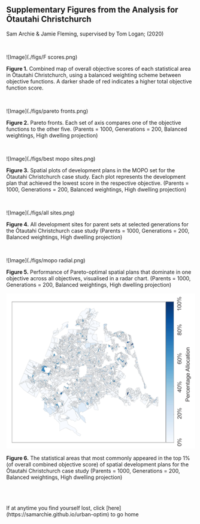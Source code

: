 ## Supplementary Figures from the Analysis for Ōtautahi Christchurch

Sam Archie & Jamie Fleming, supervised by Tom Logan; (2020)


<br>

![Image](./figs/F scores.png)

**Figure 1.** Combined map of overall objective scores of each statistical area in Ōtautahi Christchurch, using a balanced weighting scheme between objective functions. A darker shade of red indicates a higher total objective function score.

<br>

![Image](./figs/pareto fronts.png)

**Figure 2.** Pareto fronts. Each set of axis compares one of the objective functions to the other five. (Parents = 1000, Generations = 200, Balanced weightings, High dwelling projection)

<br>

![Image](./figs/best mopo sites.png)

**Figure 3.** Spatial plots of development plans in the MOPO set for the Ōtautahi Christchurch case study. Each plot represents the development plan that achieved the lowest score in the respective objective. (Parents = 1000, Generations = 200, Balanced weightings, High dwelling projection)

<br>

![Image](./figs/all sites.png)

**Figure 4.** All development sites for parent sets at selected generations for the Ōtautahi Christchurch case study (Parents = 1000, Generations = 200, Balanced weightings, High dwelling projection)

<br>

![Image](./figs/mopo radial.png)

**Figure 5.** Performance of Pareto-optimal spatial plans that dominate in one objective across all objectives, visualised in a radar chart. (Parents = 1000, Generations = 200, Balanced weightings, High dwelling projection)

![Image](./figs/top1percent.png)

**Figure 6.** The statistical areas that most commonly appeared in the top 1% (of overall combined objective score) of  spatial development plans for the Ōtautahi Christchurch case study (Parents = 1000, Generations = 200, Balanced weightings, High dwelling projection)


<br>
<br>
<br>
If at anytime you find yourself lost, click [here](https://samarchie.github.io/urban-optim) to go home
